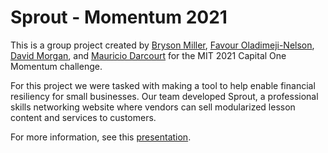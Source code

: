 # Sprout - Momentum 2021

This is a group project created by [Bryson Miller](https://www.linkedin.com/in/andrew-miller-4b47701b1/), [Favour Oladimeji-Nelson](https://www.linkedin.com/in/favour-o/), [David Morgan](https://www.linkedin.com/in/david-morgan-43a59718b/), and [Mauricio Darcourt](https://www.linkedin.com/in/mauricio-d-5115a6172/) for the MIT 2021 Capital One Momentum challenge. 

For this project we were tasked with making a tool to help enable financial resiliency for small businesses. Our team developed Sprout, a professional skills networking website where vendors can sell modularized lesson content and services to customers.

For more information, see this [presentation](https://docs.google.com/presentation/d/19hzMCE-cHIVZHRJPVfjh1At8jaT2BPyVFQXtqWBYMxM/edit?usp=sharing).



